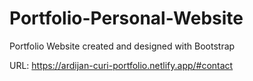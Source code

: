 # Portfolio-Personal-Website
Portfolio Website created and designed with Bootstrap

URL: https://ardijan-curi-portfolio.netlify.app/#contact
